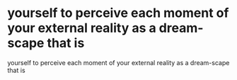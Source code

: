 # yourself to perceive each moment of your external reality as a dream-scape that is

yourself to perceive each moment of your external reality as a dream-scape that is